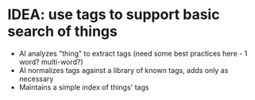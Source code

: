 # IDEA: use tags to support basic search of things

- AI analyzes "thing" to extract tags (need some best practices here - 1 word?  multi-word?)
- AI normalizes tags against a library of known tags, adds only as necessary
- Maintains a simple index of things' tags

